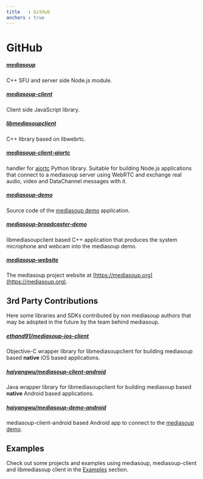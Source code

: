 ```yaml
---
title   : GitHub
anchors : true
---
```



# GitHub

##### [mediasoup](https://github.com/versatica/mediasoup/)

C++ SFU and server side Node.js module.


##### [mediasoup-client](https://github.com/versatica/mediasoup-client/)

Client side JavaScript library.


##### [libmediasoupclient](https://github.com/versatica/libmediasoupclient/)

C++ library based on libwebrtc.


##### [mediasoup-client-aiortc](https://github.com/versatica/mediasoup-client-aiortc/)

handler for [aiortc](https://github.com/aiortc/aiortc/) Python library. Suitable for building Node.js applications that connect to a mediasoup server using WebRTC and exchange real audio, video and DataChannel messages with it.


##### [mediasoup-demo](https://github.com/versatica/mediasoup-demo/)

Source code of the [mediasoup demo](https://demo.mediasoup.org) application.


##### [mediasoup-broadcaster-demo](https://github.com/versatica/mediasoup-broadcaster-demo/)

libmediasoupclient based C++ application that produces the system microphone and webcam into the mediasoup demo.


##### [mediasoup-website](https://github.com/versatica/mediasoup-website/)

The mediasoup project website at [https://mediasoup.org](https://mediasoup.org).


## 3rd Party Contributions

Here some libraries and SDKs contributed by non mediasoup authors that may be adopted in the future by the team behind mediasoup.


##### [ethand91/mediasoup-ios-client](https://github.com/ethand91/mediasoup-ios-client)

Objective-C wrapper library for libmediasoupclient for building mediasoup based **native** iOS based applications.


##### [haiyangwu/mediasoup-client-android](https://github.com/haiyangwu/mediasoup-client-android)

Java wrapper library for libmediasoupclient for building mediasoup based **native** Android based applications.


##### [haiyangwu/mediasoup-demo-android](https://github.com/haiyangwu/mediasoup-demo-android)

mediasoup-client-android based Android app to connect to the [mediasoup demo](https://demo.mediasoup.org).


## Examples

Check out some projects and examples using mediasoup, mediasoup-client and libmediasoup client in the [Examples](/documentation/examples/) section.
